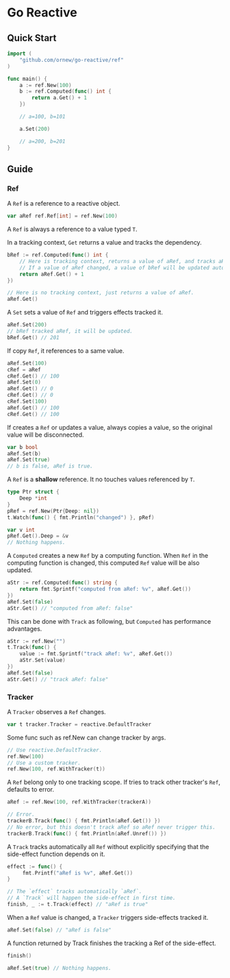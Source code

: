# Go Reactive

## Quick Start

```go
import (
	"github.com/ornew/go-reactive/ref"
)

func main() {
	a := ref.New(100)
	b := ref.Computed(func() int {
		return a.Get() + 1
	})

	// a=100, b=101

	a.Set(200)

	// a=200, b=201
}
```

## Guide

### Ref

A `Ref` is a reference to a reactive object.

```go
var aRef ref.Ref[int] = ref.New(100)
```

A `Ref` is always a reference to a value typed `T`.

In a tracking context, `Get` returns a value and tracks the dependency.

```go
bRef := ref.Computed(func() int {
	// Here is tracking context, returns a value of aRef, and tracks aRef.
	// If a value of aRef changed, a value of bRef will be updated automatically.
	return aRef.Get() + 1
})

// Here is no tracking context, just returns a value of aRef.
aRef.Get()
```

A `Set` sets a value of `Ref` and triggers effects tracked it.

```go
aRef.Set(200)
// bRef tracked aRef, it will be updated.
bRef.Get() // 201
```

If copy `Ref`, it references to a same value.

```go
aRef.Set(100)
cRef = aRef
cRef.Get() // 100
aRef.Set(0)
aRef.Get() // 0
cRef.Get() // 0
cRef.Set(100)
aRef.Get() // 100
cRef.Get() // 100
```

If creates a `Ref` or updates a value, always copies a value, so the original value will be disconnected.

```go
var b bool
aRef.Set(b)
aRef.Set(true)
// b is false, aRef is true.
```

A `Ref` is a **shallow** reference. It no touches values referenced by `T`.

```go
type Ptr struct {
	Deep *int
}
pRef = ref.New(Ptr{Deep: nil})
t.Watch(func() { fmt.Println("changed") }, pRef)

var v int
pRef.Get().Deep = &v
// Nothing happens.
```

A `Computed` creates a new `Ref` by a computing function.
When `Ref` in the computing function is changed, this computed `Ref` value will be also updated.

```go
aStr := ref.Computed(func() string {
	return fmt.Sprintf("computed from aRef: %v", aRef.Get())
})
aRef.Set(false)
aStr.Get() // "computed from aRef: false"
```

This can be done with `Track` as following, but `Computed` has performance advantages.

```go
aStr := ref.New("")
t.Track(func() {
	value := fmt.Sprintf("track aRef: %v", aRef.Get())
	aStr.Set(value)
})
aRef.Set(false)
aStr.Get() // "track aRef: false"
```

### Tracker

A `Tracker` observes a `Ref` changes.

```go
var t tracker.Tracker = reactive.DefaultTracker
```

Some func such as ref.New can change tracker by args.

```go
// Use reactive.DefaultTracker.
ref.New(100)
// Use a custom tracker.
ref.New(100, ref.WithTracker(t))
```

A `Ref` belong only to one tracking scope.
If tries to track other tracker's `Ref`, defaults to error.

```go
aRef := ref.New(100, ref.WithTracker(trackerA))

// Error.
trackerB.Track(func() { fmt.Println(aRef.Get()) })
// No error, but this doesn't track aRef so aRef never trigger this.
trackerB.Track(func() { fmt.Println(aRef.Unref()) })
```

A `Track` tracks automatically all `Ref` without explicitly specifying that the side-effect function depends on it.

```go
effect := func() {
	 fmt.Printf("aRef is %v", aRef.Get())
}

// The `effect` tracks automatically `aRef`.
// A `Track` will happen the side-effect in first time.
finish, _ := t.Track(effect) // "aRef is true"
```

<!--
A `Watch` also tracks `Ref`, but the `Ref` must be explicitly specified, and no tracks automatically.

```go
t.Track(effect)

// Should be explicitly specified dependencies.
reactive.Watch(t, effect, aRef)
reactive.Watch(t, effect, aRef, bRef)
```
-->

When a `Ref` value is changed, a `Tracker` triggers side-effects tracked it.

```go
aRef.Set(false) // "aRef is false"
```

A function returned by Track finishes the tracking a Ref of the side-effect.

```go
finish()

aRef.Set(true) // Nothing happens.
```
